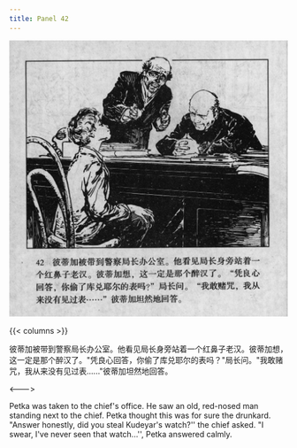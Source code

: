 ```yaml
---
title: Panel 42
---
```


 ![biao page](./../../../images/biao/seifert0726_biao_0046_042.jpg)

{{< columns >}}



彼蒂加被带到警察局长办公室。他看见局长身旁站着一个红鼻子老汉。彼蒂加想，这一定是那个醉汉了。"凭良心回答，你偷了库兑耶尔的表吗？"局长问。"我敢赌咒，我从来没有见过表......"彼蒂加坦然地回答。

<--->


Petka was taken to the chief's office. He saw an old, red-nosed man standing next to the chief. Petka thought this was for sure the drunkard. "Answer honestly, did you steal Kudeyar's watch?'' the chief asked. "I swear, I\'ve never seen that watch...'', Petka answered calmly.
